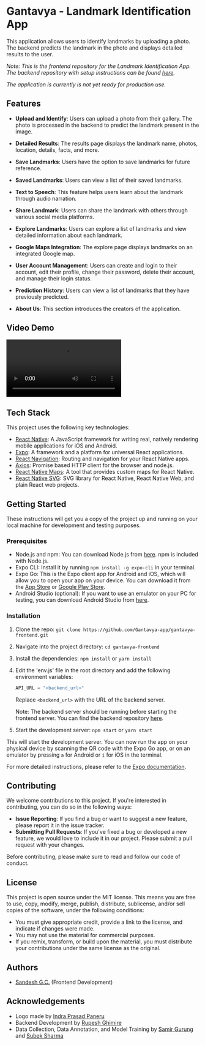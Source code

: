 # Gantavya - Landmark Identification App

This application allows users to identify landmarks by uploading a photo. The backend predicts the landmark in the photo and displays detailed results to the user.

_Note: This is the frontend repository for the Landmark Identification App. The backend repository with setup instructions can be found [here](https://github.com/Gantavya-app/gantavya-backend)._

_The application is currently is not yet ready for production use._

## Features

- **Upload and Identify**: Users can upload a photo from their gallery. The photo is processed in the backend to predict the landmark present in the image.

- **Detailed Results**: The results page displays the landmark name, photos, location, details, facts, and more.

- **Save Landmarks**: Users have the option to save landmarks for future reference.

- **Saved Landmarks**: Users can view a list of their saved landmarks.

- **Text to Speech**: This feature helps users learn about the landmark through audio narration.

- **Share Landmark**: Users can share the landmark with others through various social media platforms.

- **Explore Landmarks**: Users can explore a list of landmarks and view detailed information about each landmark.

- **Google Maps Integration**: The explore page displays landmarks on an integrated Google map.

- **User Account Management**: Users can create and login to their account, edit their profile, change their password, delete their account, and manage their login status.

- **Prediction History**: Users can view a list of landmarks that they have previously predicted.

- **About Us**: This section introduces the creators of the application.

## Video Demo

<video controls src="./project/demo/Gantavya.mp4" title="Gantavya Demo"></video>

## Tech Stack

This project uses the following key technologies:

- [React Native](https://reactnative.dev/): A JavaScript framework for writing real, natively rendering mobile applications for iOS and Android.
- [Expo](https://expo.dev/): A framework and a platform for universal React applications.
- [React Navigation](https://reactnavigation.org/): Routing and navigation for your React Native apps.
- [Axios](https://axios-http.com/): Promise based HTTP client for the browser and node.js.
- [React Native Maps](https://github.com/react-native-maps/react-native-maps): A tool that provides custom maps for React Native.
- [React Native SVG](https://github.com/react-native-svg/react-native-svg): SVG library for React Native, React Native Web, and plain React web projects.

## Getting Started

These instructions will get you a copy of the project up and running on your local machine for development and testing purposes.

### Prerequisites

- Node.js and npm: You can download Node.js from [here](https://nodejs.org/en/download/). npm is included with Node.js.
- Expo CLI: Install it by running `npm install -g expo-cli` in your terminal.
- Expo Go: This is the Expo client app for Android and iOS, which will allow you to open your app on your device. You can download it from the [App Store](https://apps.apple.com/app/apple-store/id982107779) or [Google Play Store](https://play.google.com/store/apps/details?id=host.exp.exponent&referrer=www).
- Android Studio (optional): If you want to use an emulator on your PC for testing, you can download Android Studio from [here](https://developer.android.com/studio).

### Installation

1. Clone the repo: `git clone https://github.com/Gantavya-app/gantavya-frontend.git`
2. Navigate into the project directory: `cd gantavya-frontend`
3. Install the dependencies: `npm install` or `yarn install`
4. Edit the 'env.js' file in the root directory and add the following environment variables:

   ```javascript
   API_URL = "<backend_url>"
   ```

   <!-- 4. Create a `.env` file in the root directory and add the following environment variables: -->

   <!-- ```env
   REACT_APP_BACKEND_URL=<backend_url>
   REACT_APP_GOOGLE_MAPS_API_KEY=<google_maps_api_key>
   ``` -->

   Replace `<backend_url>` with the URL of the backend server.
   <!-- Replace `<google_maps_api_key>` with your Google Maps API key. -->

   Note: The backend server should be running before starting the frontend server. You can find the backend repository [here](https://github.com/Gantavya-app/gantavya-backend).

5. Start the development server: `npm start` or `yarn start`

This will start the development server. You can now run the app on your physical device by scanning the QR code with the Expo Go app, or on an emulator by pressing `a` for Android or `i` for iOS in the terminal.

For more detailed instructions, please refer to the [Expo documentation](https://docs.expo.dev/).

## Contributing

We welcome contributions to this project. If you're interested in contributing, you can do so in the following ways:

- **Issue Reporting**: If you find a bug or want to suggest a new feature, please report it in the issue tracker.
- **Submitting Pull Requests**: If you've fixed a bug or developed a new feature, we would love to include it in our project. Please submit a pull request with your changes.

Before contributing, please make sure to read and follow our code of conduct.

## License

This project is open source under the MIT license. This means you are free to use, copy, modify, merge, publish, distribute, sublicense, and/or sell copies of the software, under the following conditions:

- You must give appropriate credit, provide a link to the license, and indicate if changes were made.
- You may not use the material for commercial purposes.
- If you remix, transform, or build upon the material, you must distribute your contributions under the same license as the original.

## Authors

- [Sandesh G.C.](https://www.linkedin.com/in/sandesh-g-c-8236b2195/) (Frontend Development)

## Acknowledgements

- Logo made by [Indra Prasad Paneru](https://www.linkedin.com/in/indra-paneru-a773b0170/)
- Backend Development by [Rupesh Ghimire](https://www.linkedin.com/in/rupesh-ghimire7/)
- Data Collection, Data Annotation, and Model Training by [Samir Gurung](https://www.linkedin.com/in/samir-gurung-8461a5266/) and [Subek Sharma](https://www.linkedin.com/in/subek-sharma/)
